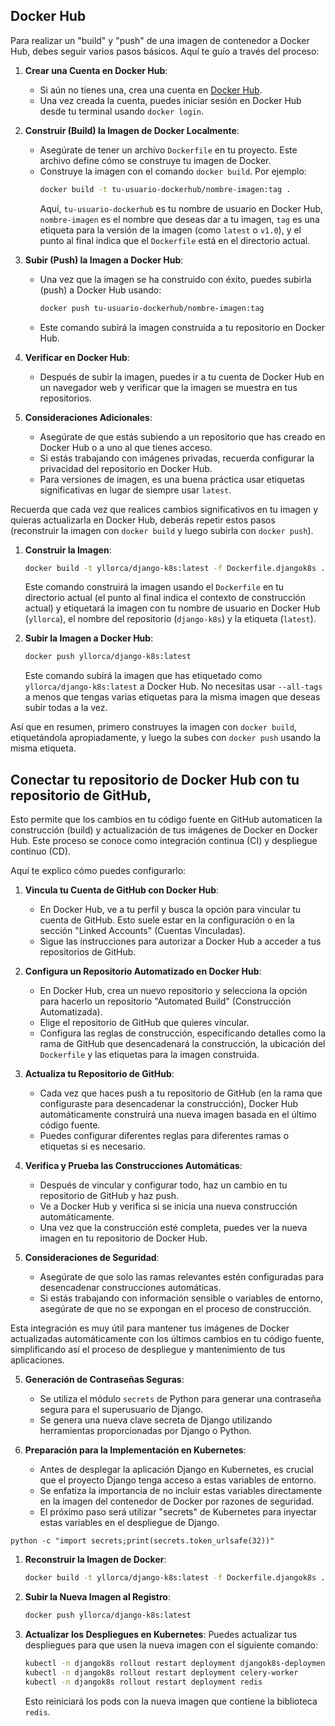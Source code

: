 ## Docker Hub

Para realizar un "build" y "push" de una imagen de contenedor a Docker Hub, debes seguir varios pasos básicos. Aquí te guío a través del proceso:

1. **Crear una Cuenta en Docker Hub**:
   - Si aún no tienes una, crea una cuenta en [Docker Hub](https://hub.docker.com/).
   - Una vez creada la cuenta, puedes iniciar sesión en Docker Hub desde tu terminal usando `docker login`.

2. **Construir (Build) la Imagen de Docker Localmente**:
   - Asegúrate de tener un archivo `Dockerfile` en tu proyecto. Este archivo define cómo se construye tu imagen de Docker.
   - Construye la imagen con el comando `docker build`. Por ejemplo:
     ```bash
     docker build -t tu-usuario-dockerhub/nombre-imagen:tag .
     ```
     Aquí, `tu-usuario-dockerhub` es tu nombre de usuario en Docker Hub, `nombre-imagen` es el nombre que deseas dar a tu imagen, `tag` es una etiqueta para la versión de la imagen (como `latest` o `v1.0`), y el punto al final indica que el `Dockerfile` está en el directorio actual.

3. **Subir (Push) la Imagen a Docker Hub**:
   - Una vez que la imagen se ha construido con éxito, puedes subirla (push) a Docker Hub usando:
     ```bash
     docker push tu-usuario-dockerhub/nombre-imagen:tag
     ```
   - Este comando subirá la imagen construida a tu repositorio en Docker Hub.

4. **Verificar en Docker Hub**:
   - Después de subir la imagen, puedes ir a tu cuenta de Docker Hub en un navegador web y verificar que la imagen se muestra en tus repositorios.

5. **Consideraciones Adicionales**:
   - Asegúrate de que estás subiendo a un repositorio que has creado en Docker Hub o a uno al que tienes acceso.
   - Si estás trabajando con imágenes privadas, recuerda configurar la privacidad del repositorio en Docker Hub.
   - Para versiones de imagen, es una buena práctica usar etiquetas significativas en lugar de siempre usar `latest`.

Recuerda que cada vez que realices cambios significativos en tu imagen y quieras actualizarla en Docker Hub, deberás repetir estos pasos (reconstruir la imagen con `docker build` y luego subirla con `docker push`).


1. **Construir la Imagen**:
   ```bash
   docker build -t yllorca/django-k8s:latest -f Dockerfile.djangok8s .
   ```
   Este comando construirá la imagen usando el `Dockerfile` en tu directorio actual (el punto al final indica el contexto de construcción actual) y etiquetará la imagen con tu nombre de usuario en Docker Hub (`yllorca`), el nombre del repositorio (`django-k8s`) y la etiqueta (`latest`).

2. **Subir la Imagen a Docker Hub**:
   ```bash
   docker push yllorca/django-k8s:latest
   ```
   Este comando subirá la imagen que has etiquetado como `yllorca/django-k8s:latest` a Docker Hub. No necesitas usar `--all-tags` a menos que tengas varias etiquetas para la misma imagen que deseas subir todas a la vez.

Así que en resumen, primero construyes la imagen con `docker build`, etiquetándola apropiadamente, y luego la subes con `docker push` usando la misma etiqueta.

## Conectar tu repositorio de Docker Hub con tu repositorio de GitHub, 

Esto permite que los cambios en tu código fuente en GitHub automaticen la construcción (build) y actualización de tus imágenes de Docker en Docker Hub. Este proceso se conoce como integración continua (CI) y despliegue continuo (CD).

Aquí te explico cómo puedes configurarlo:

1. **Vincula tu Cuenta de GitHub con Docker Hub**:
   - En Docker Hub, ve a tu perfil y busca la opción para vincular tu cuenta de GitHub. Esto suele estar en la configuración o en la sección "Linked Accounts" (Cuentas Vinculadas).
   - Sigue las instrucciones para autorizar a Docker Hub a acceder a tus repositorios de GitHub.

2. **Configura un Repositorio Automatizado en Docker Hub**:
   - En Docker Hub, crea un nuevo repositorio y selecciona la opción para hacerlo un repositorio "Automated Build" (Construcción Automatizada).
   - Elige el repositorio de GitHub que quieres vincular.
   - Configura las reglas de construcción, especificando detalles como la rama de GitHub que desencadenará la construcción, la ubicación del `Dockerfile` y las etiquetas para la imagen construida.

3. **Actualiza tu Repositorio de GitHub**:
   - Cada vez que haces push a tu repositorio de GitHub (en la rama que configuraste para desencadenar la construcción), Docker Hub automáticamente construirá una nueva imagen basada en el último código fuente.
   - Puedes configurar diferentes reglas para diferentes ramas o etiquetas si es necesario.

4. **Verifica y Prueba las Construcciones Automáticas**:
   - Después de vincular y configurar todo, haz un cambio en tu repositorio de GitHub y haz push.
   - Ve a Docker Hub y verifica si se inicia una nueva construcción automáticamente.
   - Una vez que la construcción esté completa, puedes ver la nueva imagen en tu repositorio de Docker Hub.

5. **Consideraciones de Seguridad**:
   - Asegúrate de que solo las ramas relevantes estén configuradas para desencadenar construcciones automáticas.
   - Si estás trabajando con información sensible o variables de entorno, asegúrate de que no se expongan en el proceso de construcción.


Esta integración es muy útil para mantener tus imágenes de Docker actualizadas automáticamente con los últimos cambios en tu código fuente, simplificando así el proceso de despliegue y mantenimiento de tus aplicaciones.


5. **Generación de Contraseñas Seguras**:
   - Se utiliza el módulo `secrets` de Python para generar una contraseña segura para el superusuario de Django.
   - Se genera una nueva clave secreta de Django utilizando herramientas proporcionadas por Django o Python.

6. **Preparación para la Implementación en Kubernetes**:
   - Antes de desplegar la aplicación Django en Kubernetes, es crucial que el proyecto Django tenga acceso a estas variables de entorno.
   - Se enfatiza la importancia de no incluir estas variables directamente en la imagen del contenedor de Docker por razones de seguridad.
   - El próximo paso será utilizar "secrets" de Kubernetes para inyectar estas variables en el despliegue de Django.

```
python -c "import secrets;print(secrets.token_urlsafe(32))"
```

1. **Reconstruir la Imagen de Docker**:
   ```sh
   docker build -t yllorca/django-k8s:latest -f Dockerfile.djangok8s .
   ```

2. **Subir la Nueva Imagen al Registro**:
   ```sh
   docker push yllorca/django-k8s:latest
   ```

3. **Actualizar los Despliegues en Kubernetes**:
   Puedes actualizar tus despliegues para que usen la nueva imagen con el siguiente comando:
   ```sh
   kubectl -n djangok8s rollout restart deployment djangok8s-deployment
   kubectl -n djangok8s rollout restart deployment celery-worker
   kubectl -n djangok8s rollout restart deployment redis
   ```
   Esto reiniciará los pods con la nueva imagen que contiene la biblioteca `redis`.
